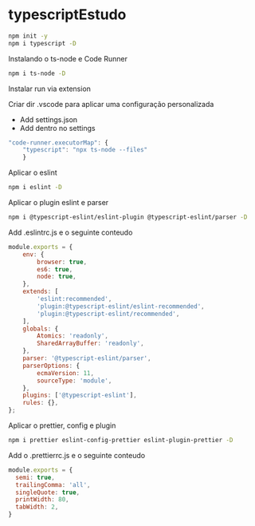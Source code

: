 # typescriptEstudo

```bash
npm init -y
npm i typescript -D
```
Instalando o ts-node e Code Runner
```bash
npm i ts-node -D
```
Instalar run via extension

Criar dir .vscode para aplicar uma configuração personalizada
- Add settings.json
- Add dentro no settings
```javascript
"code-runner.executorMap": {
	"typescript": "npx ts-node --files"
	}
```
	
Aplicar o eslint
```bash
npm i eslint -D
```
Aplicar o plugin eslint e parser
```bash
npm i @typescript-eslint/eslint-plugin @typescript-eslint/parser -D
```
Add .eslintrc.js
	e o seguinte conteudo

```javascript
module.exports = {
    env: {
        browser: true,
        es6: true,
        node: true,
    },
    extends: [
        'eslint:recommended',
        'plugin:@typescript-eslint/eslint-recommended',
        'plugin:@typescript-eslint/recommended',
    ],
    globals: {
        Atomics: 'readonly',
        SharedArrayBuffer: 'readonly',
    },
    parser: '@typescript-eslint/parser',
    parserOptions: {
        ecmaVersion: 11,
        sourceType: 'module',
    },
    plugins: ['@typescript-eslint'],
    rules: {},
};

```
Aplicar o prettier, config e plugin
```bash
npm i prettier eslint-config-prettier eslint-plugin-prettier -D
```

Add o .prettierrc.js
    e o seguinte conteudo

```javascript
module.exports = {
  semi: true,
  trailingComma: 'all',
  singleQuote: true,
  printWidth: 80,
  tabWidth: 2,
}
```
